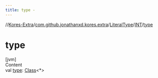 ```yaml
---
title: type -
---
```

//[Kores-Extra](../../../../index.md)/[com.github.jonathanxd.kores.extra](../../index.md)/[LiteralType](../index.md)/[INT](index.md)/[type](type.md)



# type  
[jvm]  
Content  
val [type](type.md): [Class](https://docs.oracle.com/javase/8/docs/api/java/lang/Class.html)<*>  



